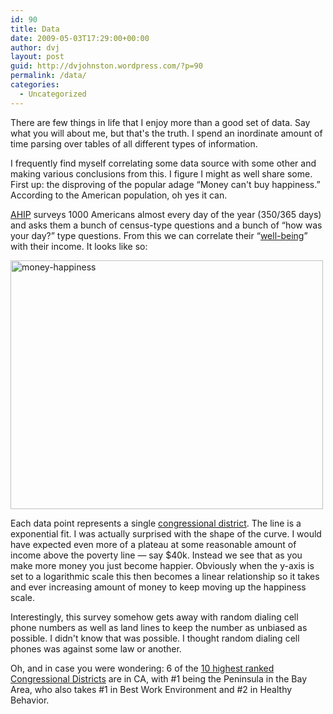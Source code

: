 ```yaml
---
id: 90
title: Data
date: 2009-05-03T17:29:00+00:00
author: dvj
layout: post
guid: http://dvjohnston.wordpress.com/?p=90
permalink: /data/
categories:
  - Uncategorized
---
```

There are few things in life that I enjoy more than a good set of data. Say what you will about me, but that's the truth. I spend an inordinate amount of time parsing over tables of all different types of information.

I frequently find myself correlating some data source with some other and making various conclusions from this. I figure I might as well share some. First up: the disproving of the popular adage &#8220;Money can't buy happiness.&#8221; According to the American population, oh yes it can.

[AHIP](http://www.ahiphiwire.org/wellbeing) surveys 1000 Americans almost every day of the year (350/365 days) and asks them a bunch of census-type questions and a bunch of &#8220;how was your day?&#8221; type questions. From this we can correlate their &#8220;[well-being](http://www.ahiphiwire.org/WellBeing/Display.aspx?doc_code=RWBMeth)&#8221; with their income. It looks like so:
  
<img src="http://107.170.213.142/wp-content/uploads/2009/05/money-happiness.png" alt="money-happiness" title="money-happiness" width="500" height="398" class="alignnone size-full wp-image-91" srcset="http://dvjohnston.com/wp-content/uploads/2009/05/money-happiness.png 707w, http://dvjohnston.com/wp-content/uploads/2009/05/money-happiness-300x238.png 300w" sizes="(max-width: 500px) 100vw, 500px" />

Each data point represents a single [congressional district](http://en.wikipedia.org/wiki/List_of_United_States_congressional_districts). The line is a exponential fit. I was actually surprised with the shape of the curve. I would have expected even more of a plateau at some reasonable amount of income above the poverty line &#8212; say $40k. Instead we see that as you make more money you just become happier. Obviously when the y-axis is set to a logarithmic scale this then becomes a linear relationship so it takes and ever increasing amount of money to keep moving up the happiness scale. 

Interestingly, this survey somehow gets away with random dialing cell phone numbers as well as land lines to keep the number as unbiased as possible. I didn't know that was possible. I thought random dialing cell phones was against some law or another.

Oh, and in case you were wondering: 6 of the [10 highest ranked Congressional Districts](http://www.ahiphiwire.org/WellBeing/Display.aspx?doc_code=RWBTop10s) are in CA, with #1 being the Peninsula in the Bay Area, who also takes #1 in Best Work Environment and #2 in Healthy Behavior.